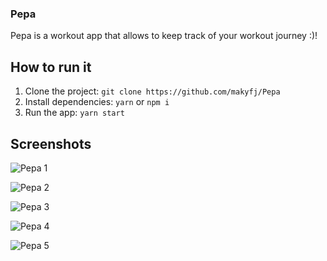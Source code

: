 ### Pepa

Pepa is a workout app that allows to keep track of your workout journey :)!

## How to run it

1. Clone the project: `git clone https://github.com/makyfj/Pepa`
2. Install dependencies: `yarn` or `npm i`
3. Run the app: `yarn start`

## Screenshots

![Pepa 1](https://github.com/makyfj/Pepa/blob/main/client/assets/screenshots/Pepa-1.png?raw=true)

![Pepa 2](https://github.com/makyfj/Pepa/blob/main/client/assets/screenshots/Pepa-2.png?raw=true)

![Pepa 3](https://github.com/makyfj/Pepa/blob/main/client/assets/screenshots/Pepa-3.png?raw=true)

![Pepa 4](https://github.com/makyfj/Pepa/blob/main/client/assets/screenshots/Pepa-4.png?raw=true)

![Pepa 5](https://github.com/makyfj/Pepa/blob/main/client/assets/screenshots/Pepa-5.png?raw=true)
